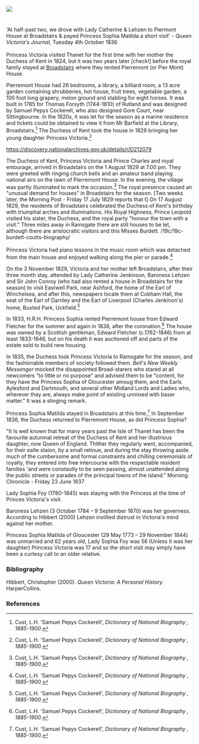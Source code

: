 <a href="https://juncture-digital.org"><img src="https://juncture-digital.org/images/ve-button.png"></a>
<param ve-config title="Princess Victoria at Broadstairs" author="Michelle Crowther" layout="vtl" banner="https://stor.artstor.org/stor/a7e4f0ee-5b60-4e8d-857a-c567e4976d15">

<param ve-entity eid="Q736439" aliases="Ramsgate">
<param ve-entity eid="Q2540442" aliases="Eastwell Park">

#

'At half-past two, we drove with Lady Catherine & Lehzen to Piermont House at Broadstairs & payed Princess Sophia Matilda a short visit' - _Queen Victoria's Journal_, Tuesday 4th October 1836
<br><br>
Princess Victoria visited Thanet for the first time with her mother the Duchess of Kent in 1824, but it was two years later [check!] before the royal family stayed at [Broadstairs](/dickens/broadstairs-19th-century) where they rented Pierremont (or Pier Mont) House.
<param ve-image url="https://upload.wikimedia.org/wikipedia/commons/4/45/Queen_Victoria_as_a_young_woman%2C_by_F.W._Wilkin_Wellcome_L0012031.jpg" label="Queen Victoria as a young woman, by F.W. Wilkin" attribution="Wellcome Collection Attribution 4.0 International (CC BY 4.0), via Wikimedia Commons">

Pierremont House had 26 bedrooms, a library, a billiard room, a 13 acre garden containing shrubberies, hot house, fruit trees, vegetable garden, a 100 foot long grapery, melon ground and stabling for eight horses. It was built in 1785 for Thomas Forsyth (1744-1810) of Rutland and was designed by Samuel Pepys Cockerell, who also designed Gore Court, near Sittingbourne.   In the 1820s, it was let for the season as a marine residence and tickets could be obtained to view it from Mr Barfield at the Library, Broadstairs.[^ref] The Duchess of Kent took the house in 1829 bringing her young daughter Princess Victoria.[^ref] 
<param ve-image url="https://upload.wikimedia.org/wikipedia/commons/8/8b/Samuel_Pepys_Cockerell_by_George_Dance_1793.jpg" label="Samuel Pepys Cockerell">

https://discovery.nationalarchives.gov.uk/details/r/D212079

The Duchess of Kent, Princess Victoria and Prince Charles and royal entourage, arrived in Broadstairs on the 1 August 1829 at 7.00 pm. They were greeted with ringing church bells and an amateur band playing national airs on the lawn of Pierremont House. In the evening, the village was partly illuminated to mark the occasion.[^ref] The royal presence caused an "unusual demand for houses" in Broadstairs for the season. [Two weeks later, the Morning Post - Friday 17 July 1829 reports that t] On 17 August 1829, the residents of Broadstairs celebrated the Duchess of Kent's birthday with triumphal arches and illuminations. His Royal Highness, Prince Leopold visited his sister, the Duchess, and the royal party "honour the town with a visit." Three miles away in Ramsgate there are still houses to be let, although there are aristocratic visitors and this Misses Burdett. /19c/19c-burdett-coutts-biography/
<br><br>
Princess Victoria had piano lessons in the music room which was detached from the main house and enjoyed walking along the pier or parade.[^ref]
<param ve-image url="https://stor.artstor.org/stor/7cdfdb0a-69ae-4fd6-a2e4-1a9cd5dfe1d3" label="The Picturesque Beauties of Great Britain: Kent. Broadstairs." label="George Virtue, 1829. Photo by Astrid Stilma. By permission of Patrick Marrin.">


On the 3 November 1829, Victoria and her mother left Broadstairs, after their three month stay, attended by Lady Catherine Jenkinson, Baroness Lehzen and Sir John Conroy (who had also rented a house in Broadstairs for the season) to visit Eastwell Park, near Ashford, the home of the Earl of Winchelsea, and after this, newspapers locate them at Cobham Hall, the seat of the Earl of Darnley and the Earl of Liverpool (Charles Jenkinon's) home, Buxted Park, Uckfield.[^ref]
<param ve-image url="https://upload.wikimedia.org/wikipedia/commons/e/ed/Gatehouse_to_Eastwell_Park_-_geograph.org.uk_-_68280.jpg" label="Gatehouse to Eastwell Park" attribution="Guy Erwood" license="CC BY-SA 2.0">

In 1833, H.R.H. Princess Sophia rented Pierremont house from Edward Fletcher for the summer and again in 1838, after the coronation.[^ref]
The house was owned by a Scottish gentleman, Edward Fletcher (c.1762-1846) from at least 1833-1846, but on his death it was auctioned off and parts of the estate sold to build new housing.

In 1835, the Duchess took Princess Victoria to Ramsgate for the season, and the fashionable members of society followed them. _Bell's New Weekly Messenger_ mocked the disappointed Broad-starers who stared at all newcomers "to little or no purpose" and advised them to be "content, for they have the Princess Sophia of Gloucester amoug them, and the Earls Aylesford and Dartmouth, and several other Midland Lords and Ladies who, wherever they are, always make point of existing unmixed with baser matter." It was a stinging remark.
<param ve-image url="https://upload.wikimedia.org/wikipedia/commons/2/28/HRH_Princess_Sophia_-_Andrew_Robertson_-_ABDAG008244.jpg" label="Princess Sophia of Gloucester" attribution="Andrew Robertson, Aberdeen Art Gallery, Public domain, via Wikimedia Common">

Princess Sophia Matilda stayed in Broadstairs at this time.[^ref] In September 1836, the Duchess returned to Pierremont House, as did Princess Sophia?

"It Is well known that for many years past the Isle of Thanet has been the favourite autumnal retreat of the Duchess of Kent and her illustrious daughter, now Queen of England. Thither they regularly went, accompanied, for their ealte staion, by a small retinue, and during the stay throwing aside much of the cumbersome and formal constraints and chilling ceremonials of royalty, they entered into free intercourse with the respectable resident families 'and were constautly to be seen passing, almost unattended along the public streets or parades of the principal towns of the island." Morning Chronicle - Friday 23 June 1837

Lady Sophia Foy (1780-1845) was staying with the Princess at the time of Princes Victoria's visit. 

Baroness Lehzen (3 October 1784 – 9 September 1870) was her governess. According to Hibbert (2000) Lehzen instilled distrust in Victoria's mind against her mother.

Princess Sophia Matilda of Gloucester (29 May 1773 – 29 November 1844) was unmarried and 62 years old, Lady Sophia Foy was 56 (Unless it was her daughter) Princess Victoria was 17 and so the short visit may simply have been a curtesy call to an older relative. 
<param ve-image url="https://stor.artstor.org/stor/8538611a-a4ed-4003-a5d6-fd5168d378cf" label="Blue Plaque at Pierremont House" attribution="Photographed by Martin Crowther">

### Bibliography

Hibbert, Christopher (2000). _Queen Victoria: A Personal History._ HarperCollins.

### References

[^ref]: Cust, L.H. 'Samuel Pepys Cockerell', _Dictionary of National Biography , 1885-1900_.
[^ref]: _Kentish Weekly Post or Canterbury Journal_ - Friday 06 July 1821
[^ref]: _Morning Post_ - Monday 12 July 1830
[^ref]: _Sun_ (London) - Saturday 07 September 1833
[^ref]: _Globe_ - Tuesday 03 November 1829; _London Packet and New Lloyd's Evening Post_ - Friday 06 November 1829; _New Times_ (London) - Monday 09 November 1829
[^ref]: _The Sketch_ - Wednesday 21 September 1898
[^ref]: Morning Chronicle - Friday 23 June 1837
[^ref]: _Morning Post_ - Tuesday 04 August 1829
[^ref]: _Sun_ (London) - Wednesday 19 August 1829
[^ref4]: _Dover Telegraph and Cinque Ports General Advertiser_ - Saturday 30 June 1838
[^ref4]: Kentish Gazette - Tuesday 08 September 1835
